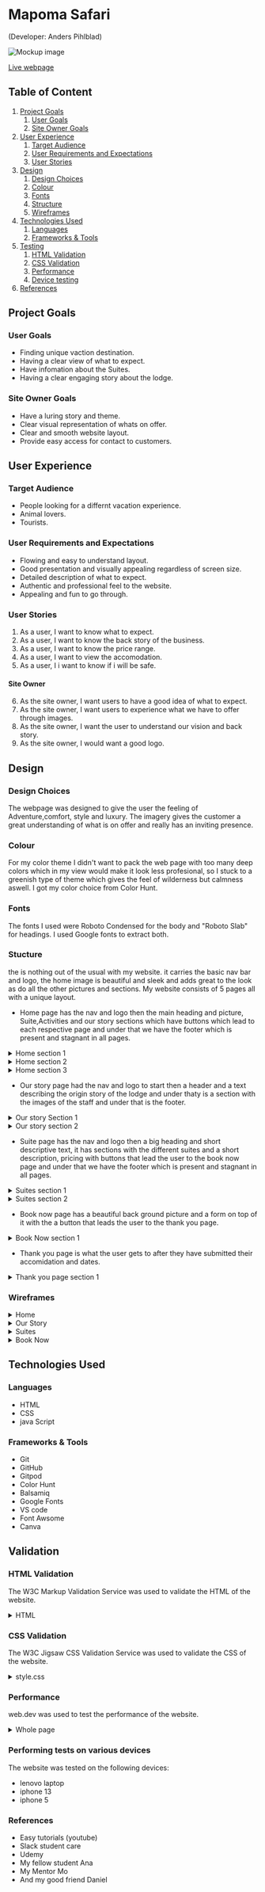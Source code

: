# Mapoma Safari
(Developer: Anders Pihlblad)

![Mockup image](docs/i_am_responsive/iamresponsive.jpg)

[Live webpage](http://anderspihlblad11.github.io/CI_PP1_MPS/)

## Table of Content

1. [Project Goals](#project-goals)
    1. [User Goals](#user-goals)
    2. [Site Owner Goals](#site-owner-goals)
2. [User Experience](#user-experience)
    1. [Target Audience](#target-audience)
    2. [User Requirements and Expectations](#user-requirements-and-expectations)
    3. [User Stories](#user-stories)
3. [Design](#design)
    1. [Design Choices](#design-choices)
    2. [Colour](#colours)
    3. [Fonts](#fonts)
    4. [Structure](#structure)
    5. [Wireframes](#wireframes)
4. [Technologies Used](#technologies-used)
    1. [Languages](#languages)
    2. [Frameworks & Tools](#frameworks-&-tools)
5. [Testing](#validation)
    1. [HTML Validation](#HTML-validation)
    2. [CSS Validation](#CSS-validation)
    3. [Performance](#performance)
    4. [Device testing](#performing-tests-on-various-devices)
5. [References](#references)

## Project Goals 

### User Goals
- Finding unique vaction destination.
- Having a clear view of what to expect.
- Have infomation about the Suites.
- Having a clear engaging story about the lodge.

### Site Owner Goals
- Have a luring story and theme.
- Clear visual representation of whats on offer.
- Clear and smooth website layout.
- Provide easy access for contact to customers.

## User Experience

### Target Audience
- People looking for a differnt vacation experience.
- Animal lovers.
- Tourists.

### User Requirements and Expectations

- Flowing and easy to understand layout.
- Good presentation and visually appealing regardless of screen size.
- Detailed description of what to expect.
- Authentic and professional feel to the website.
- Appealing and fun to go through.

### User Stories
1. As a user, I want to know what to expect.
2. As a user, I want to know the back story of the business.
3. As a user, I want to know the price range.
4. As a user, I want to view the accomodation.
5. As a user, I i want to know if i will be safe.

#### Site Owner 
6. As the site owner, I want users to have a good idea of what to expect.
7. As the site owner, I want users to experience what we have to offer through images.
8. As the site owner, I want the user to understand our vision and back story.
9. As the site owner, I would want a good logo.

## Design

### Design Choices
The webpage was designed to give the user the feeling of Adventure,comfort, style and luxury. The imagery gives the customer a great understanding of what is on offer and really has an inviting presence.

### Colour
For my color theme I didn't want to pack the web page with too many deep colors which in my view would make it look less profesional, so I stuck to a greenish type of theme which gives the feel of wilderness but calmness aswell. I got my color choice from Color Hunt.

### Fonts
The fonts I used were Roboto Condensed for the body and "Roboto Slab" for headings. I used Google fonts to extract both.

### Stucture
the is nothing out of the usual with my website. it carries the basic nav bar and logo, the home image is beautiful and sleek and adds great to the look as do all the other pictures and sections. My website consists of 5 pages all with a unique layout.

- Home page has the nav and logo then the main heading and picture, Suite,Activities and our story sections which have buttons which lead to each respective page and under that we have the footer which is present and stagnant in all pages. 

<details><summary>Home section 1</summary>
<img src="docs/pages/hp_section1.png">
</details>
<details><summary>Home section 2</summary>
<img src="docs/pages/hp_section2.png">
</details>
<details><summary>Home section 3</summary>
<img src="docs/pages/hp_section3.png">
</details>

- Our story page had the nav and logo to start then a header and a text describing the origin story of the lodge and under thaty is a section with the images of the staff and under that is the footer.

<details><summary>Our story Section 1</summary>
<img src="docs/pages/os_section1.png">
</details>
<details><summary>Our story section 2</summary>
<img src="docs/pages/os_section2.png">
</details>


- Suite page has the nav and logo then a big heading and short descriptive text, it has sections with the different suites and a short description, pricing with buttons that lead the user to the book now page and under that we have the footer which is present and stagnant in all pages.

<details><summary>Suites section 1</summary>
<img src="docs/pages/s_section1.png">
</details>
<details><summary>Suites section 2</summary>
<img src="docs/pages/s_section2.png">
</details>


- Book now page has a beautiful back ground picture and a form on top of it with the a button that leads the user to the thank you page.
<details><summary>Book Now section 1</summary>
<img src="docs/wireframes/pages/bp_section1.png">
</details>

- Thank you page is what the user gets to after they have submitted their accomidation and dates.
<details><summary>Thank you page section 1</summary>
<img src="docs/wireframes/pages/ty_page.png">
</details>


### Wireframes
<details><summary>Home</summary>
<img src="docs/wireframes/homepage-wireframe.png">
</details>
<details><summary>Our Story</summary>
<img src="docs/wireframes/ourstory-wireframe.png">
</details>
<details><summary>Suites</summary>
<img src="docs/wireframes/suites-wireframe.png">
</details>
<details><summary>Book Now</summary>
<img src="docs/wireframes/booknow-wireframe.png">
</details>

## Technologies Used

### Languages
- HTML
- CSS
- java Script

### Frameworks & Tools
- Git
- GitHub
- Gitpod
- Color Hunt
- Balsamiq
- Google Fonts
- VS code
- Font Awsome
- Canva

## Validation

### HTML Validation
The W3C Markup Validation Service was used to validate the HTML of the website. 

<details><summary>HTML</summary>
<img src="docs/wireframes/validations/html_validation.png">
</details>

### CSS Validation
The W3C Jigsaw CSS Validation Service was used to validate the CSS of the website.
<details><summary>style.css</summary>
<img src="docs/wireframes/validations/css_validation.png">
</details>

### Performance 
web.dev was used to test the performance of the website. 

<details><summary>Whole page</summary>
<img src="docs/wireframes/performance/performance.png">
</details>

### Performing tests on various devices 
The website was tested on the following devices:
- lenovo laptop
- iphone 13
- iphone 5

### References
- Easy tutorials    (youtube)
- Slack student care
- Udemy
- My fellow student Ana
- My Mentor Mo 
- And my good friend Daniel
















